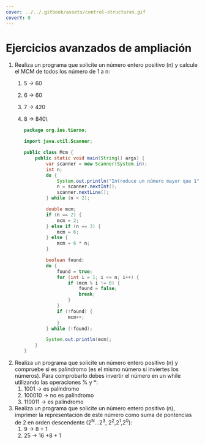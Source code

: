 ```yaml
---
cover: ../../.gitbook/assets/control-structures.gif
coverY: 0
---
```


# Ejercicios avanzados de ampliación

1. Realiza un programa que solicite un número entero positivo (n) y calcule el MCM de todos los número de 1 a n:
   1. 5 -> 60
   2. 6 -> 60
   3. 7 -> 420
   4.  8 -> 840\


       ```java
       package org.ies.tierno;

       import java.util.Scanner;

       public class Mcm {
           public static void main(String[] args) {
               var scanner = new Scanner(System.in);
               int n;
               do {
                   System.out.println("Introduce un número mayor que 1");
                   n = scanner.nextInt();
                   scanner.nextLine();
               } while (n < 2);

               double mcm;
               if (n == 2) {
                   mcm = 2;
               } else if (n == 3) {
                   mcm = 6;
               } else {
                   mcm = 6 * n;
               }

               boolean found;
               do {
                   found = true;
                   for (int i = 1; i <= n; i++) {
                       if (mcm % i != 0) {
                           found = false;
                           break;
                       }
                   }
                   if (!found) {
                       mcm++;
                   }
               } while (!found);

               System.out.println(mcm);
           }
       }
       ```
2. Realiza un programa que solicite un número entero positivo (n) y compruebe si es palíndromo (es el mismo número si inviertes los números). Para comprobarlo debes invertir el número en un while utilizando las operaciones % y \*:
   1. 1001 -> es palíndromo
   2. 100010 -> no es palíndromo
   3. 110011 -> es palíndromo
3. Realiza un programa que solicite un número entero positivo (n), imprimer la representación de este número como suma de pontencias de 2 en orden descendente (2<sup>N</sup>...2<sup>3</sup>, 2<sup>2</sup>,2<sup>1</sup>,2<sup>0</sup>):
   1. 9 -> 8 + 1
   2. 25 -> 16 +8 + 1
